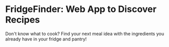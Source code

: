 # FridgeFinder: Web App to Discover Recipes
Don't know what to cook? Find your next meal idea with the ingredients you already have in your fridge and pantry!
